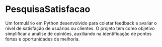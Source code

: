 # PesquisaSatisfacao
Um formulário em Python desenvolvido para coletar feedback e avaliar o nível de satisfação de usuários ou clientes. O projeto tem como objetivo simplificar a análise de opiniões, auxiliando na identificação de pontos fortes e oportunidades de melhoria.
